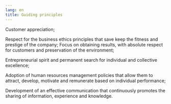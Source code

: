 ```yaml
---
lang: en
title: Guiding principles
---
```

Customer appreciation;

Respect for the business ethics principles that save keep the fitness and prestige of the company; Focus on obtaining results, with absolute respect for customers and preservation of the environment;

Entrepreneurial spirit and permanent search for individual and collective excellence;

Adoption of human resources management policies that allow them to attract, develop, motivate and remunerate based on individual performance;

Development of an effective communication that continuously promotes the sharing of information, experience and knowledge.
